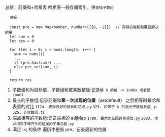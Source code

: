 总结：前缀和+哈希表
哈希表一般存储索引，供`查找子数组`

<!-- 需要考虑初始位置的0 -->
<!-- 保证[0,k]的正确性 即第一个元素从头开始 -->

```JS
  模板

  const pre = new Map<number, number>([[0, -1]])  // 存储前缀和和需要解决的量
  let sum = 0
  let res = 0

  for (let i = 0; i < nums.length; i++) {
    sum += nums[i]
    ...
    if (pre.has(sum)) ...
    else pre.set(sum, i)
  }

  return res
```

1. 子数组和为目标值，子数组和被某数整除:记录`模 k 的值 -> index 或者是 count`
2. 最长的子数组:记录前缀和**第一次出现的位置**（setdefault） 之后相等时跟哈希表里的对比
   `1124. 表现良好的最长时间段.py`
   `325. 和等于 k 的最长子数组长度.js`
   `525. 连续数组.ts`
3. 端点相等的子数组:记录端点的 adjMap
   `1788. 最大化花园的美观度.py`
   `2083. 求以相同字母开头和结尾的子串总数.py`
4. 满足 i<j 的条件
   遍历中更新 pre，记录最新的位置
